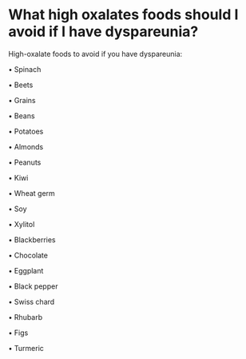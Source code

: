 # What high oxalates foods should I avoid if I have dyspareunia?

High-oxalate foods to avoid if you have dyspareunia:

• Spinach

• Beets

• Grains

• Beans

• Potatoes

• Almonds

• Peanuts

• Kiwi

• Wheat germ

• Soy

• Xylitol

• Blackberries

• Chocolate

• Eggplant

• Black pepper

• Swiss chard

• Rhubarb

• Figs

• Turmeric